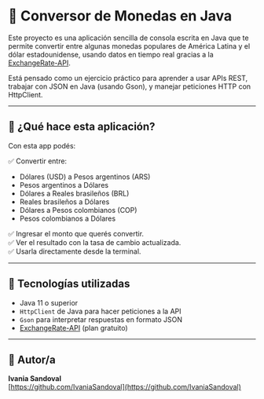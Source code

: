 # 💱 Conversor de Monedas en Java

Este proyecto es una aplicación sencilla de consola escrita en Java que te permite convertir entre algunas monedas populares de América Latina y el dólar estadounidense, usando datos en tiempo real gracias a la [ExchangeRate-API](https://www.exchangerate-api.com/).

Está pensado como un ejercicio práctico para aprender a usar APIs REST, trabajar con JSON en Java (usando Gson), y manejar peticiones HTTP con HttpClient.

---

## 🚀 ¿Qué hace esta aplicación?

Con esta app podés:

✅ Convertir entre:

- Dólares (USD) a Pesos argentinos (ARS)
- Pesos argentinos a Dólares
- Dólares a Reales brasileños (BRL)
- Reales brasileños a Dólares
- Dólares a Pesos colombianos (COP)
- Pesos colombianos a Dólares

✅ Ingresar el monto que querés convertir.  
✅ Ver el resultado con la tasa de cambio actualizada.  
✅ Usarla directamente desde la terminal.

---

## 🧰 Tecnologías utilizadas

- Java 11 o superior
- `HttpClient` de Java para hacer peticiones a la API
- `Gson` para interpretar respuestas en formato JSON
- [ExchangeRate-API](https://www.exchangerate-api.com/) (plan gratuito)

---

## 👤 Autor/a

**Ivania Sandoval**  
[https://github.com/IvaniaSandoval](https://github.com/IvaniaSandoval)
